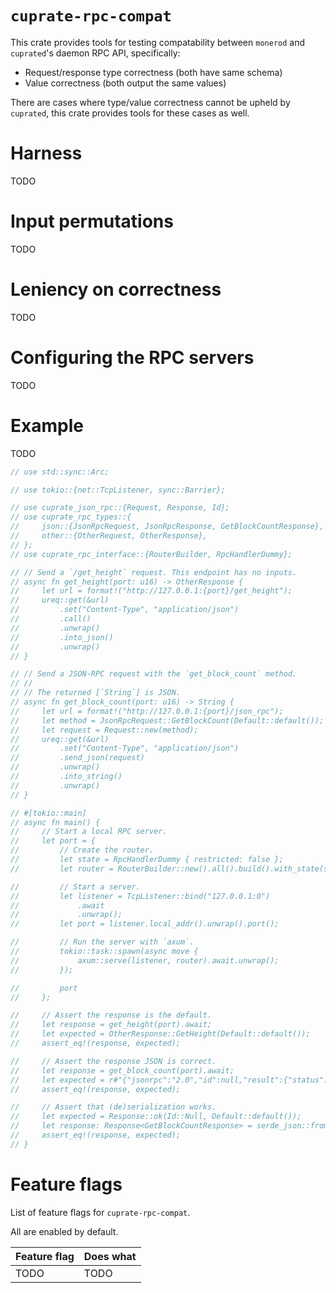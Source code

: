 # `cuprate-rpc-compat`
This crate provides tools for testing compatability between `monerod` and `cuprated`'s daemon RPC API, specifically:
- Request/response type correctness (both have same schema)
- Value correctness (both output the same values)

There are cases where type/value correctness cannot be upheld by `cuprated`,
this crate provides tools for these cases as well.

# Harness
TODO

# Input permutations
TODO

# Leniency on correctness
TODO

# Configuring the RPC servers
TODO

# Example
TODO

```rust
// use std::sync::Arc;

// use tokio::{net::TcpListener, sync::Barrier};

// use cuprate_json_rpc::{Request, Response, Id};
// use cuprate_rpc_types::{
//     json::{JsonRpcRequest, JsonRpcResponse, GetBlockCountResponse},
//     other::{OtherRequest, OtherResponse},
// };
// use cuprate_rpc_interface::{RouterBuilder, RpcHandlerDummy};

// // Send a `/get_height` request. This endpoint has no inputs.
// async fn get_height(port: u16) -> OtherResponse {
//     let url = format!("http://127.0.0.1:{port}/get_height");
//     ureq::get(&url)
//         .set("Content-Type", "application/json")
//         .call()
//         .unwrap()
//         .into_json()
//         .unwrap()
// }

// // Send a JSON-RPC request with the `get_block_count` method.
// //
// // The returned [`String`] is JSON.
// async fn get_block_count(port: u16) -> String {
//     let url = format!("http://127.0.0.1:{port}/json_rpc");
//     let method = JsonRpcRequest::GetBlockCount(Default::default());
//     let request = Request::new(method);
//     ureq::get(&url)
//         .set("Content-Type", "application/json")
//         .send_json(request)
//         .unwrap()
//         .into_string()
//         .unwrap()
// }

// #[tokio::main]
// async fn main() {
//     // Start a local RPC server.
//     let port = {
//         // Create the router.
//         let state = RpcHandlerDummy { restricted: false };
//         let router = RouterBuilder::new().all().build().with_state(state);

//         // Start a server.
//         let listener = TcpListener::bind("127.0.0.1:0")
//             .await
//             .unwrap();
//         let port = listener.local_addr().unwrap().port();

//         // Run the server with `axum`.
//         tokio::task::spawn(async move {
//             axum::serve(listener, router).await.unwrap();
//         });

//         port
//     };

//     // Assert the response is the default.
//     let response = get_height(port).await;
//     let expected = OtherResponse::GetHeight(Default::default());
//     assert_eq!(response, expected);

//     // Assert the response JSON is correct.
//     let response = get_block_count(port).await;
//     let expected = r#"{"jsonrpc":"2.0","id":null,"result":{"status":"OK","untrusted":false,"count":0}}"#;
//     assert_eq!(response, expected);

//     // Assert that (de)serialization works.
//     let expected = Response::ok(Id::Null, Default::default());
//     let response: Response<GetBlockCountResponse> = serde_json::from_str(&response).unwrap();
//     assert_eq!(response, expected);
// }
```

# Feature flags
List of feature flags for `cuprate-rpc-compat`.

All are enabled by default.

| Feature flag | Does what |
|--------------|-----------|
| TODO         | TODO